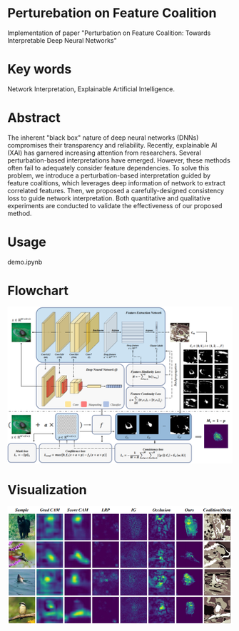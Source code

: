 # Perturebation on Feature Coalition
Implementation of paper "Perturbation on Feature Coalition: Towards Interpretable Deep Neural Networks"

# Key words
Network Interpretation, Explainable Artificial Intelligence.

# Abstract
The inherent "black box" nature of deep neural networks (DNNs) compromises their transparency and reliability. Recently, explainable AI (XAI) has garnered increasing attention from researchers. Several perturbation-based interpretations have emerged. However, these methods often fail to adequately consider feature dependencies. To solve this problem, we introduce a perturbation-based interpretation guided by feature coalitions, which leverages deep information of network to extract correlated features. Then, we proposed a carefully-designed consistency loss to guide network interpretation. Both quantitative and qualitative experiments are conducted to validate the effectiveness of our proposed method.

# Usage
demo.ipynb

# Flowchart
![1](./flowchart.png)

# Visualization
![2](./illustration.png)
